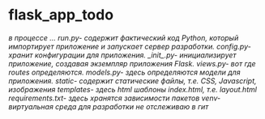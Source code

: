 # flask_app_todo


<h6>в процессе ...
run.py- содержит фактический код Python, который импортирует приложение и запускает сервер разработки.
config.py- хранит конфигурации для  приложения.
_init_.py- инициализирует  приложение, создавая экземпляр приложения Flask.
views.py- вот где routes определяются.
models.py- здесь  определяются модели для приложения.
static- содержит статические файлы, т.е. CSS, Javascript, изображения
templates- здесь html шаблоны index.html, т.е. layout.html
requirements.txt- здесь хранятся зависимости пакетов
venv- виртуальная среда для разработки не отслеживаю в гит
</h6>

